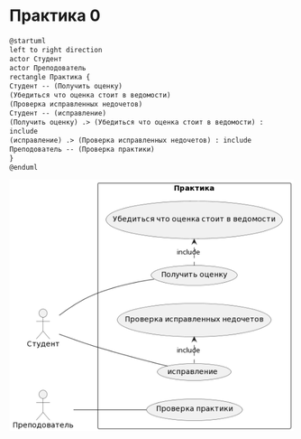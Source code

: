 # Практика 0
```
@startuml
left to right direction
actor Студент
actor Преподователь
rectangle Практика {
Студент -- (Получить оценку)
(Убедиться что оценка стоит в ведомости)
(Проверка исправленных недочетов)
Студент -- (исправление)
(Получить оценку) .> (Убедиться что оценка стоит в ведомости) : include
(исправление) .> (Проверка исправленных недочетов) : include
Преподователь -- (Проверка практики)
}
@enduml

```
![screen](https://github.com/SKulLHelL/programming-technologies-and-methods/blob/main/%D0%9F%D1%80%D0%B0%D0%BA%D1%82%D0%B8%D0%BA%D0%B0%20%E2%84%960/screenshots/screen1.png)
